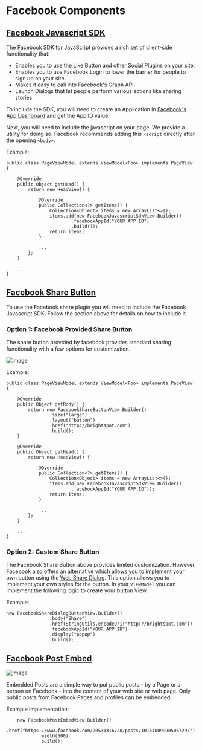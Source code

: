 # Facebook Components

## [Facebook Javascript SDK](https://developers.facebook.com/docs/javascript/quickstart)

The Facebook SDK for JavaScript provides a rich set of client-side functionality that:

* Enables you to use the Like Button and other Social Plugins on your site.
* Enables you to use Facebook Login to lower the barrier for people to sign up on your site.
* Makes it easy to call into Facebook's Graph API.
* Launch Dialogs that let people perform various actions like sharing stories.

To include the SDK, you will need to create an Application in [Facebook's App Dashboard](https://developers.facebook.com/apps) and get the App ID value.

Next, you will need to include the javascript on your page. We provide a utility for doing so. Facebook recommends adding this `<script` directly after the opening `<body>`.

Example: 

```
public class PageViewModel extends ViewModel<Foo> implements PageView {

    @Override
    public Object getHead() {
        return new HeadView() {

            @Override
            public Collection<?> getItems() {
                Collection<Object> items = new ArrayList<>();
                items.add(new FacebookJavascriptSdkView.Builder()
                        .facebookAppId("YOUR APP ID")
                        .build());
                return items;
            }

            ...
        };
    }

    ...
}
```

## [Facebook Share Button](https://developers.facebook.com/docs/plugins/share-button)

To use the Facebook share plugin you will need to include the Facebook Javascript SDK. Follow the section above for details on how to include it.

### Option 1: Facebook Provided Share Button

The share button provided by facebook provides standard sharing functionality with a few options for customization.

![image](https://cloud.githubusercontent.com/assets/1299507/17573490/a4f1e24e-5f28-11e6-8543-69fa40d98199.png)

Example:

```
public class PageViewModel extends ViewModel<Foo> implements PageView {

    @Override
    public Object getBody() {
        return new FacebookShareButtonView.Builder()
                .size("large")
                .layout("button")
                .href("http://brightspot.com")
                .build();
    }

    @Override
    public Object getHead() {
        return new HeadView() {

            @Override
            public Collection<?> getItems() {
                Collection<Object> items = new ArrayList<>();
                items.add(new FacebookJavascriptSdkView.Builder()
                        .facebookAppId("YOUR APP ID"));
                return items;
            }

            ...
        };
    }

    ...
}
```

### Option 2: Custom Share Button

The Facebook Share Button above provides limited customization. However, Facebook also offers an alternative which allows you to implement your own button
using the [Web Share Dialog](https://developers.facebook.com/docs/sharing/reference/share-dialog#advancedtopics). This option allows you to implement your own styles
for the button. In your `ViewModel` you can implement the following logic to create your button View.

Example:

```
new FacebookShareDialogButtonView.Builder()
                .body("Share")
                .href(StringUtils.encodeUri("http://brightspot.com"))
                .facebookAppId("YOUR APP ID")
                .display("popup")
                .build();
```

## [Facebook Post Embed](https://developers.facebook.com/docs/plugins/embedded-posts)

![image](https://cloud.githubusercontent.com/assets/1299507/21621964/5eb6b962-d1c9-11e6-8f81-b5c2b06fd503.png)

Embedded Posts are a simple way to put public posts - by a Page or a person on Facebook - into the content of your web site or web page. Only public posts from Facebook Pages and profiles can be embedded.

Example implementation:

```
    new FacebookPostEmbedView.Builder()
            .href("https://www.facebook.com/20531316728/posts/10154009990506729/")
            .width(500)
            .build();
```
